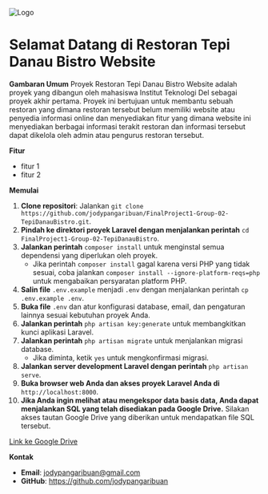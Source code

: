 ![Logo](assets/logo.png)

# Selamat Datang di Restoran Tepi Danau Bistro Website

**Gambaran Umum**
Proyek Restoran Tepi Danau Bistro Website adalah proyek yang dibangun oleh mahasiswa Institut Teknologi Del sebagai proyek akhir pertama. Proyek ini bertujuan untuk membantu sebuah restoran yang dimana restoran tersebut belum memiliki website atau penyedia informasi online dan menyediakan fitur yang dimana website ini menyediakan berbagai informasi terakit restoran dan informasi tersebut dapat dikelola oleh admin atau pengurus restoran tersebut.

**Fitur**

-   fitur 1
-   fitur 2

**Memulai**

1. **Clone repositori**: Jalankan `git clone https://github.com/jodypangaribuan/FinalProject1-Group-02-TepiDanauBistro.git`.
2. **Pindah ke direktori proyek Laravel dengan menjalankan perintah** `cd FinalProject1-Group-02-TepiDanauBistro`.
3. **Jalankan perintah** `composer install` untuk menginstal semua dependensi yang diperlukan oleh proyek.
    - Jika perintah `composer install` gagal karena versi PHP yang tidak sesuai, coba jalankan `composer install --ignore-platform-reqs=php` untuk mengabaikan persyaratan platform PHP.
4. **Salin file** `.env.example` menjadi `.env` dengan menjalankan perintah `cp .env.example .env`.
5. **Buka file** `.env` dan atur konfigurasi database, email, dan pengaturan lainnya sesuai kebutuhan proyek Anda.
6. **Jalankan perintah** `php artisan key:generate` untuk membangkitkan kunci aplikasi Laravel.
7. **Jalankan perintah** `php artisan migrate` untuk menjalankan migrasi database.
    - Jika diminta, ketik `yes` untuk mengkonfirmasi migrasi.
8. **Jalankan server development Laravel dengan perintah** `php artisan serve`.
9. **Buka browser web Anda dan akses proyek Laravel Anda di** `http://localhost:8000`.
10. **Jika Anda ingin melihat atau mengekspor data basis data, Anda dapat menjalankan SQL yang telah disediakan pada Google Drive.** Silakan akses tautan Google Drive yang diberikan untuk mendapatkan file SQL tersebut.

[Link ke Google Drive](https://drive.google.com/file/d/1G6qIrM94dlBD3p6HCvJVOq8zltuP_VFb/view?usp=sharing)

**Kontak**

-   **Email**: jodypangaribuan@gmail.com
-   **GitHub**: https://github.com/jodypangaribuan

